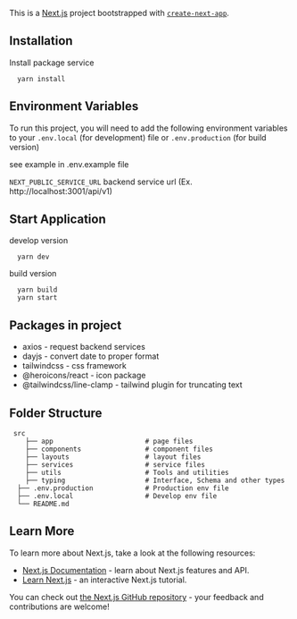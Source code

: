 This is a [Next.js](https://nextjs.org/) project bootstrapped with [`create-next-app`](https://github.com/vercel/next.js/tree/canary/packages/create-next-app).

## Installation

Install package service

```
  yarn install
```

## Environment Variables

To run this project, you will need to add the following environment variables to your `.env.local` (for development) file or `.env.production` (for build version)

see example in .env.example file

`NEXT_PUBLIC_SERVICE_URL` backend service url (Ex. http://localhost:3001/api/v1)

## Start Application

develop version

```
  yarn dev
```

build version

```
  yarn build
  yarn start
```

## Packages in project

- axios - request backend services
- dayjs - convert date to proper format
- tailwindcss - css framework
- @heroicons/react - icon package
- @tailwindcss/line-clamp - tailwind plugin for truncating text

## Folder Structure

```
 src
    ├── app                       # page files
    ├── components                # component files
    ├── layouts                   # layout files
    ├── services                  # service files
    ├── utils                     # Tools and utilities
    ├── typing                    # Interface, Schema and other types
  ├── .env.production             # Production env file
  ├── .env.local                  # Develop env file
  └── README.md
```

## Learn More

To learn more about Next.js, take a look at the following resources:

- [Next.js Documentation](https://nextjs.org/docs) - learn about Next.js features and API.
- [Learn Next.js](https://nextjs.org/learn) - an interactive Next.js tutorial.

You can check out [the Next.js GitHub repository](https://github.com/vercel/next.js/) - your feedback and contributions are welcome!
